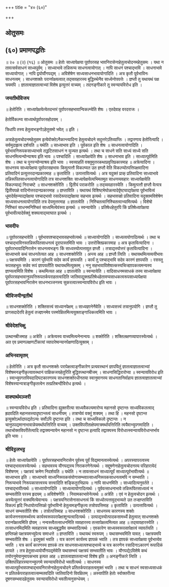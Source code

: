 +++
title = "४० (६०)"

+++


## ओतुसमः

## (६०) **प्रमाणपद्धतिः**

॥ २० ॥ (२) (१६) ॥ ओतुसमः ॥ हेतोः साध्यापेक्षया पूर्वापरसह भावनिरासेनाहेतुत्वचोदनमहेतुसमः । यथा न तावत्सर्वसाधनं साध्यपूर्वम् । साध्याभावे तन्निरूप्य साधनत्वायोगात् । नापि साधनं पश्चाद्भावि । साधनाभावे साध्यायोगात् । नापि द्वयोर्यौगपद्यम् । अविशेषेण साध्यसाधनभावायोगादिति । अत्र कृतौ पूर्वभाविनः साधनत्वम् । साधनशक्तेः परानपेक्ष्यत्वात् तद्य्ववहारस्य बुद्धिस्थेनैव साध्येनोपपत्तेः । ज्ञप्तौ तु यथायथं पक्ष त्रयमपि । ज्ञातत्वाज्ञातत्वाभ्यां विशेष इत्युत्तरं वाच्यम् । तदनङ्गीकारे तु स्वन्यायविरोध इति ।

### **जयतीर्थविजय**

॥ हेतोरिति । साध्यापेक्षयेत्येतदन्तरं पूर्वापरसहभावान्विकल्प्येति शेषः । एतदेवाह वरदराजः ।

हेतोर्विकल्प्य साध्यार्थपूर्वापरसहोदयम् ।

त्रिधापि तस्य हेतुत्वभङ्गोऽहेतुसमो भवेत् ॥ इति ।

अत्राहेतुत्वचोदनमहेतुसम इत्येवोक्तेऽनैकान्त्यादिना हेतुत्वचोदने सदुत्तरेऽतिव्याप्तिः । तद्वारणाय हेतोरित्यादि । सर्वमुदाहृत्य दर्शयति ॥ यथेति ॥ साध्याभाव इति । पूर्वकाल इति शेषः ॥ साधनत्वायोगादिति । पूर्वभावनिरूपकसाध्याभावे तद्धटितसाधनं न युज्यत इत्यर्थः । तथा च साधने सति साध्यं साध्ये सति साधनमित्यन्योन्याश्रय इति भावः ॥ पश्चादिति । साध्यापेक्षयेति शेषः ॥ साधनाभाव इति । साध्यात्पूर्वमिति शेषः । तथा च पुनरन्योन्याश्रय इति भावः । स्वव्याहतिं वक्तुमुत्तरकथाप्रवृत्तिप्रकारमाह ॥ अत्रेत्यादिना । साधनस्य साध्यापेक्षया पूर्वापरसहभावः किमुत्पत्तौ विकल्प्यत उत ज्ञप्तौ वेति विकल्प्योत्पत्तिपक्षवादिना प्रतिवादिनं प्रत्युत्तरदानप्रकारमाह ॥ कृताविति । उत्पत्तावित्यर्थः । अत्र यदुक्तं प्राक् प्रतिवादिना साध्याभावे तन्निरूपितसाधनत्वायोगादिति तत्र साधनशक्तिः साध्यापेक्षयेत्यभिमतमुत साधनव्यवहारः साध्यापेक्षयेति विकल्प्याद्यं निराचष्टे ॥ साधनशक्तेरिति । द्वितीयं पराकरोति ॥ तद्य्ववहारस्येति । किमुत्पत्तौ ज्ञप्तौ वेत्यत्र द्वितीयपक्षे वादिनोत्तरदानप्रकारमाह ॥ ज्ञप्ताविति । यथायथं विशिष्टमेघोन्नत्यादेर्वृष्ट्याद्यपेक्षया पूर्वभावित्वं धूमादेर्वह्न्याद्यपेक्षया पश्चाद्भावो रसादेरूपाद्यपेक्षया सहभाव इत्यर्थः । सहभावपक्षे प्रतिवादिना यदुक्तमविशेषेण साध्यसाधनत्वायोगादिति तत्र देयमुत्तरमाह ॥ ज्ञातत्वेति । निश्चितत्वानिश्चितत्वाभ्यामित्यर्थः । विशेषो निश्चितं साधनमनिश्चितं साध्यमित्येवंरूप इत्यर्थः ॥ स्वन्यायेति । प्रतिषेधहेतुरपि किं प्रतिषेध्यापेक्षया पूर्वभावीत्यादेर्वक्तुं शक्यत्वाद्य्वाघात इत्यर्थः ।

### **भावदीपः**

॥ पूर्वापरसहभावेति । पूर्वभावपश्चाद्भावसहभावेत्यर्थः ॥ साध्यायोगादिति । साध्यत्वयोगादित्यर्थः । तथा च पश्चाद्भाविनस्तन्निरूपितसाधनत्वं दूरापास्तमिति भावः । उत्तरोक्तिप्रकारमाह ॥ अत्र कृतावित्यादिना । पूर्वापरभावादिनिरासेन साधनत्वभङ्गः किं साध्यस्योत्पत्तावुत ज्ञप्तौ । तत्राद्यस्योत्तरं कृतावित्यादिना । साध्याभावे कथं साधनतेत्यत आह ॥ साधनशक्तेरिति । अन्त्य आह ॥ ज्ञप्तौ त्विति । यथायथमित्यव्ययीभावः ॥ पक्षत्रयमिति । कारणं पूर्वभावि सदेव कार्यं ज्ञापयति । कार्यं तु पश्चाद्भावि सदेव कारणं ज्ञापयति । रसस्तु रूपसहभूतः सन्नेव रूपं ज्ञापयतीति यथायथमित्युक्तम् । ननु सहभावाविशेषात्कस्यचिज्ज्ञापकत्वमन्यस्य ज्ञाप्यत्वमिति विशेषः । कथमित्यत आह ॥ ज्ञातत्वेति ॥ स्वन्यायेति । वादिसाधनमसाधकं तस्य साध्यापेक्षया पूर्वापरसहभावानुपपत्तिरूपतर्कपराहतत्वादिति जातिवाद्युक्तप्रतिषेधहेतावप्यसाधकत्वरूपसाध्यापेक्षया पूर्वापरसहभावनिरासेन साधनभञ्जनस्य सुकरत्वात्स्वन्यायविरोध इति भावः ।

### **श्रीविजयीन्द्रतीर्थ**

॥ साधनशक्तेरिति । शक्तिसत्त्वं साध्यानपेक्षम् ॥ साध्यज्ञानेनैवेति । साध्यसत्त्वं तत्रानुपयोगि । ज्ञप्तौ तु प्रागसदादेरपि हेतुत्वं तज्ज्ञानमेव परमपेक्षितमित्ययुक्ताङ्गाधिकत्वमिति भावः ।

### **श्रीवेदेशभिक्षु**

उत्थानबीजमाह ॥ अत्रेति । अत्रेत्यस्य वाच्यमित्यनेनान्वयः ॥ शक्तेरिति । शक्तिलक्षणव्यापारस्येत्यर्थः । अत एव प्रमाणलक्षणटीकायां व्यापारेष्वन्यानपेक्षणादित्युक्तम् ।

### **अभिनवामृतम्**

॥ हेतोरिति । अत्र कृतौ साधनशक्तेः परापेक्षत्वाङ्गीकारेण प्रत्यवस्थानं ज्ञापयितुं ज्ञातत्वाज्ञातत्वाभ्यां विशेषमनङ्गीकृत्यावस्थानं पाक्षिकजयहेतुरिति बुद्धिरुत्थानबीजम् । साधनासिद्धिरारोप्या ॥ स्वन्यायविरोध इति । स्वाभ्युपगतवियदादिघटकारणस्य साधनशक्तेरधीनतया स्वानुमानस्य साधनतानिर्वाहाय ज्ञातत्वाज्ञातत्वाभ्यां विशेषस्यान्यत्राङ्गीकृतत्वेन तत्प्रतिबन्दीविरोध इत्यर्थः ।

### **वाक्यार्थमञ्जरी**

॥ स्वन्यायविरोध इति । प्रतिवादिना ह्युक्तरीत्या साध्यवैकल्यमारोप्य महानसो दृष्टान्तः साध्यविकलत्वाद् ह्रदवदिति महानसस्यादृष्टान्तत्वं साधनीयम् । तत्राप्येवं वक्तुं शक्यम् । तथा हि । महनसो दृष्टान्त इत्युक्तेऽर्थादापद्यतेऽन्यः सर्वोऽपि दृष्टान्त इति । तथा च साध्यविकलो दृष्टान्तः । न चानुपपद्यमानाभावान्नेयमर्थापत्तिरिति वाच्यम् । उक्तविपरीताक्षेपमात्रमर्थापत्तिरिति त्वयैवाभ्युपगमादिति । तथाचोक्तविपरीतेत्यादि तद्वाक्यन्यायेन महानसो न दृष्टान्त इत्यादि तद्वाक्यस्य विरोधात्स्वन्यायविरोधान्तर्भाव इति भावः ।

### **श्रीविट्टलभट्ट**

॥ हेतोः साध्यापेक्षयेति । पूर्वापरसहभावनिरासेन पूर्वस्य पूर्वं विद्यमानत्वस्येत्यर्थः । अपरस्यापरत्वस्य पश्चाद्भावत्वस्येत्यर्थः । सहभावस्य यौगपद्यस्य निराकरणेनेत्यर्थः । सद्दूषणेनाहेतुत्वचोदनस्य परिहारायेदं विशेषणम् । पक्षत्रयं क्रमेण निदर्शयति ॥ यथेति । न तावत्साधनं साध्यात्पूर्वं साध्यात्पूर्वभावीत्यर्थः ॥ साध्याभाव इति । साध्याभावे साध्यनिरूपकसंयोगासम्भवात्साध्यनिरूपकसाधनत्वमपि न सम्भवति । निरूप्यभावे निरूपकासत्त्वस्य सत्त्वादिति शङ्कितुरभिप्रायः ॥ नापि साधनमिति । साध्यादित्यनुवर्तते । पश्चाद्भावीत्यर्थः ॥ साध्यायोगादिति । साध्यत्वायोगादित्यर्थः । पूर्ववत्साधनाभावे तन्निरूपितसाध्यत्वं न सम्भवतीति परस्य हृदयम् ॥ अविशेषणेति । नियामकाभावेनेत्यर्थः ॥ अत्रेति । एवं न हेतुत्वचोदन इत्यर्थः । अस्येत्युत्तरं वाक्यमित्येवान्वयः । पक्षत्रयनिरासेनासाधनत्वं किं साध्योत्पत्तावुद्भाव्यते उत तज्ज्ञप्ताविति विकल्पं हृदि निधायोत्पत्तिपक्षे पूर्वभाविनो हेतुत्वमङ्गीकृत्य तत्रोपपत्तिमाह ॥ कृताविति । उत्पत्तावित्यर्थः । साधनं सम्भवतीति शेषः । तत्रोत्पत्तिमाह ॥ साधनशक्तेरिति । साधनस्य कारणस्य शक्तेः कार्यजननसामर्थ्यस्य कार्यस्वरूपपरापेक्षाशून्यत्वादित्यर्थः । उत्पाद्यस्योत्पादकसामर्थ्ये हेतुत्वात् साधनशक्तेः परानपेक्षत्वमिति ज्ञेयम् । नन्वस्त्वैतत्साधनमिति व्यवहारस्य तत्सापेक्षत्वमित्यत आह ॥ तद्य्ववहारस्येति । तत्साधनमिदमिति व्यवहारस्य साध्यबुद्ध्यैव सम्भवादित्यर्थः । एवकारेण साध्यस्वरूपसापेक्षत्वं व्यावर्तयति । ज्ञप्तिपक्षे पक्षत्रयमभ्युपेत्य समाधत्ते ॥ ज्ञप्ताविति । यथायथं स्वरूपम् । यथासम्भवमिति यावत् । पक्षत्रयमपि सम्भवतीति शेषः । इदमुक्तं भवति । यत्र कारणं कार्यस्य ज्ञापकं भवति । तत्र ज्ञापकं साध्यापेक्षया पूर्वभाव्येव भवति । यत्र कार्यं कारणस्य ज्ञापकं तत्र साधनसाध्यात्पश्चाद्भाव्ये च यत्र कारणेन रसादिनाऽकारणं रूपादिकं ज्ञायते । तत्र हेतुसाध्ययोर्यौगपद्यमेवेति यथासम्भवं पक्षत्रयं सम्भवतीति भावः । यौगपद्येऽविशेषे कथं तयोरनुमेयानुमापकभाव इत्यत आह ॥ ज्ञातत्वाज्ञातत्वाभ्यां विशेष इति ॥ अनङ्गीकारे त्विति । उक्तिपरिहारस्यानभ्युपगमे स्वन्यायविरोधो भवतीत्यर्थः । साधनस्य साध्यात्पूर्वभावपश्चाद्भावनिरासेनाहेतुत्वचोदने प्रतितर्कपराहतत्वमुक्तं भवति । तथा च साधनं स्वसाध्यसाधकं न प्रतितर्कपराहतत्वात्सम्मतवदिति जातिवादिनो विवक्षितम् । अस्यापीति हेतोः स्वोक्तरीत्या दूषणसम्भवादहेतुसमः स्वन्यायविरोधो भवतीत्यनुसन्धेयम् ।

